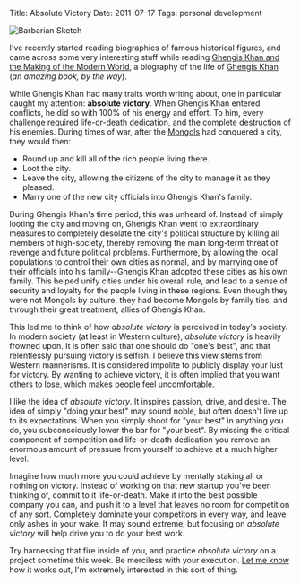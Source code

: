 Title: Absolute Victory
Date: 2011-07-17
Tags: personal development


![Barbarian Sketch][]


I've recently started reading biographies of famous historical figures, and
came across some very interesting stuff while reading
[Ghengis Khan and the Making of the Modern World][], a biography of the life
of [Ghengis Khan][] (*an amazing book, by the way*).

While Ghengis Khan had many traits worth writing about, one in particular
caught my attention: **absolute victory**.  When Ghengis Khan entered
conflicts, he did so with 100% of his energy and effort.  To him, every
challenge required life-or-death dedication, and the complete destruction of
his enemies.  During times of war, after the [Mongols][] had conquered a city,
they would then:

-   Round up and kill all of the rich people living there.
-   Loot the city.
-   Leave the city, allowing the citizens of the city to manage it as they
    pleased.
-   Marry one of the new city officials into Ghengis Khan's family.

During Ghengis Khan's time period, this was unheard of.  Instead of simply
looting the city and moving on, Ghengis Khan went to extraordinary measures to
completely desolate the city's political structure by killing all members of
high-society, thereby removing the main long-term threat of revenge and future
political problems.  Furthermore, by allowing the local populations to control
their own cities as normal, and by marrying one of their officials into his
family--Ghengis Khan adopted these cities as his own family.  This helped unify
cities under his overall rule, and lead to a sense of security and loyalty for
the people living in these regions.  Even though they were not Mongols by
culture, they had become Mongols by family ties, and through their great
treatment, allies of Ghengis Khan.

This led me to think of how *absolute victory* is perceived in today's society.
In modern society (at least in Western culture), *absolute victory* is heavily
frowned upon.  It is often said that one should do "one's best", and that
relentlessly pursuing victory is selfish.  I believe this view stems from
Western mannerisms.  It is considered impolite to publicly display your lust
for victory.  By wanting to achieve victory, it is often implied that you want
others to lose, which makes people feel uncomfortable.

I like the idea of *absolute victory*.  It inspires passion, drive, and desire.
The idea of simply "doing your best" may sound noble, but often doesn't live up
to its expectations.  When you simply shoot for "your best" in anything you do,
you subconsciously lower the bar for "your best".  By missing the critical
component of competition and life-or-death dedication you remove an enormous
amount of pressure from yourself to achieve at a much higher level.

Imagine how much more you could achieve by mentally staking all or nothing on
victory.  Instead of working on that new startup you've been thinking of,
commit to it life-or-death.  Make it into the best possible company you can,
and push it to a level that leaves no room for competition of any sort.
Completely dominate your competitors in every way, and leave only ashes in your
wake.  It may sound extreme, but focusing on *absolute victory* will help drive
you to do your best work.

Try harnessing that fire inside of you, and practice *absolute victory* on a
project sometime this week.  Be merciless with your execution.  [Let me know][]
how it works out, I'm extremely interested in this sort of thing.


  [Barbarian Sketch]: {filename}/images/2011/barbarian-sketch.png "Barbarian Sketch"
  [Ghengis Khan and the Making of the Modern World]: http://www.amazon.com/gp/product/0609809644/ref=as_li_ss_tl?ie=UTF8&camp=1789&creative=390957&creativeASIN=0609809644&linkCode=as2&tag=rdegges-20 "Ghengis Khan and the Making of the Modern World"
  [Ghengis Khan]: http://en.wikipedia.org/wiki/Ghengis_Khan "Ghengis Khan Wiki"
  [Mongols]: http://en.wikipedia.org/wiki/Mongols "Mongols Wiki"
  [Let me know]: mailto:rdegges@gmail.com "Randall Degges' Email"

